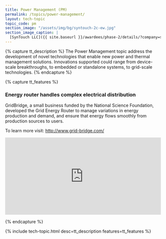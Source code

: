 ```yaml
---
title: Power Management (PM)
permalink: /topics/power-management/
layout: tech-topic
topic_code: pm
section_image: "/assets/img/bg/syntouch-2c-ew.jpg"
section_image_caption: |
  [SynTouch LLC]({{ site.baseurl }}/awardees/phase-2/details/?company=syntouch-llc#syntouch-llc) BioTac Toccare provides tactile evaluations that are consistent, quantifiable, and reflective of human perceptions.
---
```

{% capture tt_description %}
The Power Management topic address the development of novel technologies that enable new power and thermal management solutions. Innovations supported could range from device-scale breakthroughs, to embedded or standalone systems, to grid-scale technologies.
{% endcapture %}

{% capture tt_features %}
<div class="usa-section usa-content usa-grid">
  <div class="image-video">
    <div class="usa-width-one-half">
      <h3>Energy router handles complex electrical distribution</h3>
      <p>GridBridge, a small business funded by the National Science Foundation, developed the Grid Energy Router to manage variations in energy production and demand, and ensure that energy flows smoothly from production sources to users.</p>
      <p>To learn more visit: <a href="http://www.grid-bridge.com/">http://www.grid-bridge.com/</a></p>
    </div>
    <div class="usa-width-one-half">
      <iframe sandbox="allow-same-origin allow-scripts" title="GridBridge" width="100%" height="250" src="https://www.youtube.com/embed/1uzXCyZVebk" frameborder="0" allowfullscreen=""></iframe>
    </div>
  </div>
</div>

{% endcapture %}

{% include tech-topic.html desc=tt_description features=tt_features %}
